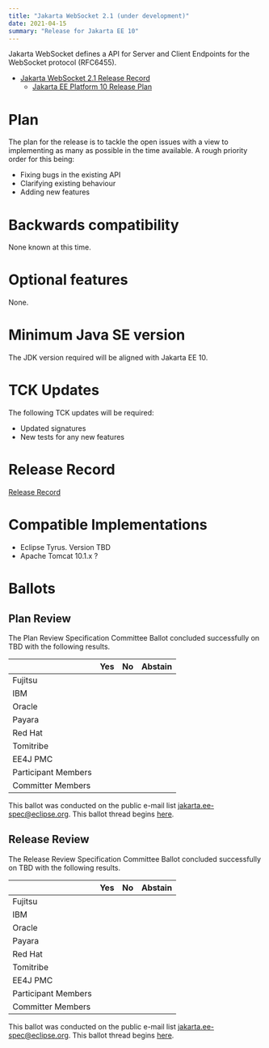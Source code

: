 ```yaml
---
title: "Jakarta WebSocket 2.1 (under development)"
date: 2021-04-15
summary: "Release for Jakarta EE 10"
---
```

Jakarta WebSocket defines a API for Server and Client Endpoints
for the WebSocket protocol (RFC6455).

* [Jakarta WebSocket 2.1 Release Record](https://projects.eclipse.org/projects/ee4j.websocket/releases/2.1)
  * [Jakarta EE Platform 10 Release Plan](https://eclipse-ee4j.github.io/jakartaee-platform/jakartaee10/JakartaEE10ReleasePlan)

# Plan

The plan for the release is to tackle the open issues with a view to implementing as many as possible in the time available. A rough priority order for this being:

* Fixing bugs in the existing API
* Clarifying existing behaviour
* Adding new features

# Backwards compatibility
None known at this time.

# Optional features
None.

# Minimum Java SE version
The JDK version required will be aligned with Jakarta EE 10.

# TCK Updates
The following TCK updates will be required:
* Updated signatures
* New tests for any new features

# Release Record
[Release Record](https://projects.eclipse.org/projects/ee4j.websocket/releases/2.1.0)

# Compatible Implementations

* Eclipse Tyrus. Version TBD
* Apache Tomcat 10.1.x ?

# Ballots

## Plan Review

The Plan Review Specification Committee Ballot concluded successfully on TBD with the following results.

|                       |  Yes    | No  | Abstain  |
|-----------------------|---------|-----|----------|
|Fujitsu                |         |     |          |
|IBM                    |         |     |          |
|Oracle                 |         |     |          |
|Payara                 |         |     |          |
|Red Hat                |         |     |          |
|Tomitribe              |         |     |          |
|EE4J PMC               |         |     |          |
|Participant Members    |         |     |          |
|Committer Members      |         |     |          |

This ballot was conducted on the public e-mail list [jakarta.ee-spec@eclipse.org](mailto:jakarta.ee-spec@eclipse.org). This ballot thread begins [here](TBD).

## Release Review

The Release Review Specification Committee Ballot concluded successfully on TBD with the following results.

|                       |  Yes    | No      | Abstain  |
|-----------------------|---------|---------|----------|
|Fujitsu                |         |         |          |
|IBM                    |         |         |          |
|Oracle                 |         |         |          |
|Payara                 |         |         |          |
|Red Hat                |         |         |          |
|Tomitribe              |         |         |          |
|EE4J PMC               |         |         |          |
|Participant Members    |         |         |          |
|Committer Members      |         |         |          |

This ballot was conducted on the public e-mail list [jakarta.ee-spec@eclipse.org](mailto:jakarta.ee-spec@eclipse.org). This ballot thread begins [here](TBD).